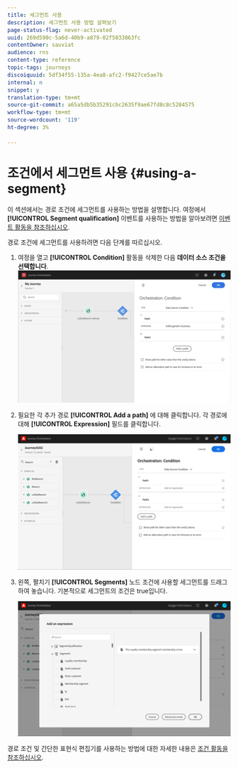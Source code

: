 ```yaml
---
title: 세그먼트 사용
description: 세그먼트 사용 방법 살펴보기
page-status-flag: never-activated
uuid: 269d590c-5a6d-40b9-a879-02f5033863fc
contentOwner: sauviat
audience: rns
content-type: reference
topic-tags: journeys
discoiquuid: 5df34f55-135a-4ea8-afc2-f9427ce5ae7b
internal: n
snippet: y
translation-type: tm+mt
source-git-commit: a65a5db5b35291cbc2635f9ae67fd8c8c5284575
workflow-type: tm+mt
source-wordcount: '119'
ht-degree: 3%

---
```



# 조건에서 세그먼트 사용 {#using-a-segment}

이 섹션에서는 경로 조건에 세그먼트를 사용하는 방법을 설명합니다. 여정에서 **[!UICONTROL Segment qualification]** 이벤트를 사용하는 방법을 알아보려면 [이벤트 활동을 참조하십시오](../building-journeys/segment-qualification-events.md).

경로 조건에 세그먼트를 사용하려면 다음 단계를 따르십시오.

1. 여정을 열고 **[!UICONTROL Condition]** 활동을 삭제한 다음 **데이터 소스 조건을 선택합니다**.
   ![](../assets/journey47.png)

1. 필요한 각 추가 경로 **[!UICONTROL Add a path]** 에 대해 클릭합니다. 각 경로에 대해 **[!UICONTROL Expression]** 필드를 클릭합니다.

   ![](../assets/segment3.png)

1. 왼쪽, 펼치기 **[!UICONTROL Segments]** 노드 조건에 사용할 세그먼트를 드래그하여 놓습니다. 기본적으로 세그먼트의 조건은 true입니다.

   ![](../assets/segment4.png)

경로 조건 및 간단한 표현식 편집기를 사용하는 방법에 대한 자세한 내용은 [조건 활동을 참조하십시오](../building-journeys/condition-activity.md#about_condition).
